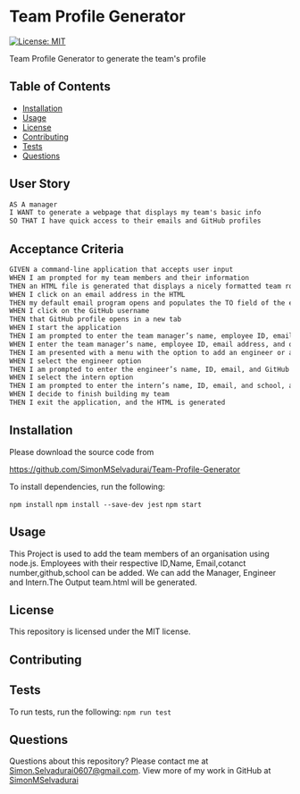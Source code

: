 # Team Profile Generator

[![License: MIT](https://img.shields.io/badge/License-MIT-yellow.svg)](https://opensource.org/licenses/MIT)

Team Profile Generator to generate the team's profile

## Table of Contents

- [Installation](#installation)
- [Usage](#usage)
- [License](#license)
- [Contributing](#contributing)
- [Tests](#tests)
- [Questions](#questions)

## User Story

```md
AS A manager
I WANT to generate a webpage that displays my team's basic info
SO THAT I have quick access to their emails and GitHub profiles
```

## Acceptance Criteria

```md
GIVEN a command-line application that accepts user input
WHEN I am prompted for my team members and their information
THEN an HTML file is generated that displays a nicely formatted team roster based on user input
WHEN I click on an email address in the HTML
THEN my default email program opens and populates the TO field of the email with the address
WHEN I click on the GitHub username
THEN that GitHub profile opens in a new tab
WHEN I start the application
THEN I am prompted to enter the team manager’s name, employee ID, email address, and office number
WHEN I enter the team manager’s name, employee ID, email address, and office number
THEN I am presented with a menu with the option to add an engineer or an intern or to finish building my team
WHEN I select the engineer option
THEN I am prompted to enter the engineer’s name, ID, email, and GitHub username, and I am taken back to the menu
WHEN I select the intern option
THEN I am prompted to enter the intern’s name, ID, email, and school, and I am taken back to the menu
WHEN I decide to finish building my team
THEN I exit the application, and the HTML is generated
```

## Installation

Please download the source code from

https://github.com/SimonMSelvadurai/Team-Profile-Generator

To install dependencies, run the following:

`npm install`
`npm install --save-dev jest`
`npm start`

## Usage

This Project is used to add the team members of an organisation using node.js.
Employees with their respective ID,Name, Email,cotanct number,github,school can be added.
We can add the Manager, Engineer and Intern.The Output team.html will be generated.

## License

This repository is licensed under the MIT license.

## Contributing

## Tests

To run tests, run the following:
`npm run test`

## Questions

Questions about this repository? Please contact me at [Simon.Selvadurai0607@gmail.com](mailto:Simon.Selvadurai0607@gmail.com). View more of my work in GitHub at [SimonMSelvadurai](https://github.com/SimonMSelvadurai)
